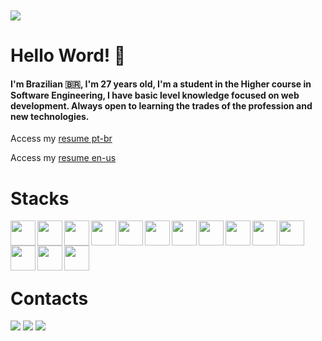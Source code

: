
<br> <br> <br> <br> <br> <br>


<img  src="https://www.otempo.com.br/image/contentid/policy:1.2226189:1566580322/image.PNG?f=3x2&w=620&$p$f$w=26231fa" />

# Hello Word! 🖖

####  I'm Brazilian 🇧🇷, I'm 27 years old, I'm a student in the Higher course in Software Engineering, I have basic level knowledge focused on web development. Always open to learning the trades of the profession and new technologies.

<p>  Access my
<a href="https://www.figma.com/file/9BrFg5SNikWOTUX0NLzcnD/Curr%C3%ADculo---Sara-Marques?node-id=2%3A2"> resume pt-br </a>
</p>

<p>  Access my
<a href="https://www.figma.com/file/9BrFg5SNikWOTUX0NLzcnD/Curr%C3%ADculo---Sara-Marques?node-id=0%3A1"> resume en-us </a>
</p>

# Stacks

<img align="left" height="40" width="40"  src="https://user-images.githubusercontent.com/87031616/147854533-fb01daca-c43b-4501-acfd-8d33688769a9.png" />
<img align="left" height="40" width="40" src="https://user-images.githubusercontent.com/87031616/147854573-e2725986-e38e-4550-afb7-dafa7cad8e10.png" />
<img align="left" height="40" width="40" src="https://user-images.githubusercontent.com/87031616/147854711-d0d93c0a-2524-4e86-ac9a-0e4ada146a72.png" />
<img align="left" height="40" width="40" src="https://images.ctfassets.net/23aumh6u8s0i/6WdgKiAbhNyVIQWDECzf48/fc4dd3f38700ba0f9a143bdaee8c9479/spring_icon.png" />
<img align="left" height="40" width="40" src="https://cidadeinteligente.pirai.rj.gov.br/img/tecnologias/mysql.png" />
<img align="left" height="40" width="40" src="https://user-images.githubusercontent.com/87031616/147854729-757d55c9-bf47-43a0-9d5f-4ecb92dd63a7.png" />
<img align="left" height="40" width="40" src="https://user-images.githubusercontent.com/87031616/147854770-d7c8546d-fd47-4da4-bb59-102ac0eb3e20.png" />
<img  align="left" height="40" width="40" src="https://user-images.githubusercontent.com/87031616/147854784-e3fc80f2-cea0-44c1-8053-3f15f98b838b.png" />

<img  align="left" height="40" width="40" src="https://git-scm.com/images/logos/downloads/Git-Icon-1788C.png" />
<img  align="left" height="40" width="40" src="https://cdn-icons-png.flaticon.com/512/25/25231.png" />


<img align="left" height="40" width="40" src="https://user-images.githubusercontent.com/87031616/147854813-bee3d3b7-2317-4124-b40f-d6338c6d7084.png" />
<img align="left" height="40" width="40" src="https://user-images.githubusercontent.com/87031616/147854852-319453f9-acf2-4c29-97c8-944e3c274cbf.png" />
<img align="left" height="40" width="40" src="https://user-images.githubusercontent.com/87031616/147854863-e7ab0e80-1004-4ac9-9a8c-f874b6c4f61f.png" />
<img align="left" height="40" width="40" src="https://cdn.iconscout.com/icon/free/png-256/figma-2296071-1912030.png" />

<br> <br> <br> <br>

# Contacts

<a href="https://instagram.com/saramamorim" target="_blank"><img src="https://img.shields.io/badge/-Instagram-%23E4405F?style=for-the-badge&logo=instagram&logoColor=white" target="_blank"></a>
  <a href = "mailto:saratechdeveloper@gmail.com"><img src="https://img.shields.io/badge/-Gmail-%23333?style=for-the-badge&logo=gmail&logoColor=white" target="_blank"></a>
  <a href="https://www.linkedin.com/in/sara-marques-1548b4152/" target="_blank"><img src="https://img.shields.io/badge/-LinkedIn-%230077B5?style=for-the-badge&logo=linkedin&logoColor=white" target="_blank"></a> 

